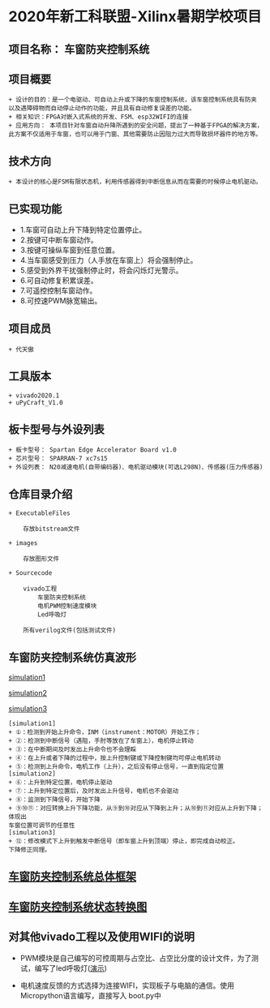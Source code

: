 # 2020年新工科联盟-Xilinx暑期学校项目

## 项目名称：  车窗防夹控制系统

## 项目概要

	+ 设计的目的：是一个电驱动、可自动上升或下降的车窗控制系统，该车窗控制系统具有防夹
	以及遇障碍物而自动停止动作的功能，并且具有自动修复误差的功能。
	+ 相关知识：FPGA对嵌入式系统的开发、FSM、esp32WIFI的连接
	+ 应用方向： 本项目针对车窗自动升降所遇到的安全问题，提出了一种基于FPGA的解决方案，
	此方案不仅适用于车窗，也可以用于门窗、其他需要防止因阻力过大而导致损坏器件的地方等。
	
## 技术方向
	+ 本设计的核心是FSM有限状态机，利用传感器得到中断信息从而在需要的时候停止电机驱动。
	
## 已实现功能
+ 1.车窗可自动上升下降到特定位置停止。
+ 2.按键可中断车窗动作。
+ 3.按键可操纵车窗到任意位置。
+ 4.当车窗感受到压力（人手放在车窗上）将会强制停止。
+ 5.感受到外界干扰强制停止时，将会闪烁灯光警示。
+ 6.可自动修复积累误差。
+ 7.可遥控控制车窗动作。
+ 8.可控速PWM脉宽输出。

## 项目成员

	+ 代天傲
	
## 工具版本

	+ vivado2020.1
	+ uPyCraft_V1.0
	
## 板卡型号与外设列表

	+ 板卡型号： Spartan Edge Accelerator Board v1.0
	+ 芯片型号： SPARRAN-7 xc7s15
	+ 外设列表： N20减速电机(自带编码器)、电机驱动模块(可选L298N)、传感器(压力传感器)
	
## 仓库目录介绍
	+ ExecutableFiles
		
		存放bitstream文件
		
	+ images
	
		存放图形文件
		
	+ Sourcecode
	
		vivado工程
			车窗防夹控制系统
			电机PWM控制速度模块
			Led呼吸灯
			
		所有verilog文件(包括测试文件)

## 车窗防夹控制系统仿真波形
  [simulation1](https://github.com/adai-tianao/Anti_Pinch_System/blob/master/images/%E4%BB%BF%E7%9C%9F%E6%B3%A2%E5%BD%A21.jpg)
  
  [simulation2](https://github.com/adai-tianao/Anti_Pinch_System/blob/master/images/%E4%BB%BF%E7%9C%9F%E6%B3%A2%E5%BD%A22.png)
  
  [simulation3](https://github.com/adai-tianao/Anti_Pinch_System/blob/master/images/%E4%BB%BF%E7%9C%9F%E6%B3%A2%E5%BD%A23.jpg)
	
	[simulation1]
	+ ①：检测到开始上升命令，INM（instrument：MOTOR）开始工作；
	+ ②：检测到中断信号（遇阻，手肘等放在了车窗上），电机停止转动
	+ ③：在中断期间及时发出上升命令也不会理睬
	+ ④：在上升或者下降的过程中，按上升控制键或下降控制键均可停止电机转动
	+ ⑤：检测到上升命令，电机工作（上升），之后没有停止信号，一直到指定位置
	[simulation2]
	+ ⑥：上升到特定位置，电机停止驱动
	+ ⑦：上升到特定位置后，及时发出上升信号，电机也不会驱动
	+ ⑧：监测到下降信号，开始下降
	+ ⑨⑩⑪：对应转换上升下降功能，从⑨到⑩对应从下降到上升；从⑩到⑪对应从上升到下降；体现出
	车窗位置可调节的任意性
	[simulation3]
	+ ⑫：修改模式下上升到触发中断信号（即车窗上升到顶端）停止，即完成自动校正。
	下降修正同理。

## [车窗防夹控制系统总体框架](https://github.com/adai-tianao/Anti_Pinch_System/blob/master/images/%E7%B3%BB%E7%BB%9F%E6%A1%86%E5%9B%BE.JPG)


## [车窗防夹控制系统状态转换图](https://github.com/adai-tianao/Anti_Pinch_System/blob/master/images/%E7%94%B5%E6%9C%BA%E7%8A%B6%E6%80%81%E5%9B%BE.JPG)


## 对其他vivado工程以及使用WIFI的说明 

+ PWM模块是自己编写的可控周期与占空比、占空比分度的设计文件，为了测试，编写了led呼吸灯([演示](https://github.com/adai-tianao/Anti_Pinch_System/blob/master/images/IMG_4250.MP4))

+ 电机速度反馈的方式选择为连接WIFI，实现板子与电脑的通信。使用Micropython语言编写，直接写入
boot.py中
